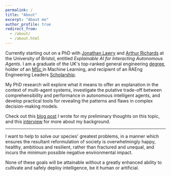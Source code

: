 ```yaml
---
permalink: /
title: "About"
excerpt: "About me"
author_profile: true
redirect_from: 
  - /about/
  - /about.html
---
```


Currently starting out on a PhD with [Jonathan Lawry](https://research-information.bristol.ac.uk/en/persons/jonathan-lawry(3aac8b8f-816c-4203-ba4b-b091bf4ddef4).html) and [Arthur Richards](https://research-information.bristol.ac.uk/en/persons/arthur-g-richards%28d4aa20a8-75fa-4b1a-8400-b2387ed04fe5%29.html) at the University of Bristol, entitled *Explainable AI for Interacting Autonomous Agents*. I am a graduate of the UK's top-ranked general engineering [degree](http://www.bristol.ac.uk/engineering/interdisciplinary/engineering-design/), holder of an [MSc ](http://www.bristol.ac.uk/study/postgraduate/2018/eng/msc-adv-computing-machine-learning/)in Machine Learning, and recipient of an RAEng Engineering Leaders [Scholarship](https://www.raeng.org.uk/grants-and-prizes/schemes-for-students/engineering-leaders-scholarship). 

My PhD research will explore what it means to offer an explanation in the context of multi-agent systems, investigate the putative trade-off between comprehensibility and performance in autonomous intelligent agents, and develop practical tools for revealing the patterns and flaws in complex decision-making models.

Check out this [blog post](https://www.anthtechconf.co.uk/pechakucha/tom-bewley) I wrote for my preliminary thoughts on this topic, and this [interview](https://www.anthtechconf.co.uk/news/meet-our-delegates-tom-bewley) for more about my background.

---

I want to help to solve our species' greatest problems, in a manner which ensures the resultant reformulation of society is overwhelmingly happy, healthy, ambitious and resilient, rather than fractured and unequal, and incurs the minimum possible negative environmental impact.

None of these goals will be attainable without a greatly enhanced ability to cultivate and safely deploy intelligence, be it human or artificial.
